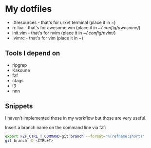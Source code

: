 # My dotfiles

- .Xresources - that's for urxvt terminal (place it in _~_)
- rc.lua      - that's for awesome wm (place it in _~/.config/awesome/_)
- init.vim    - that's for nvim (place it in _~/.config/nvim/_)
- .vimrc      - that's for vim (place it in _~_)


## Tools I depend on

- ripgrep
- Kakoune
- fzf
- ctags
- i3
- nnn


## Snippets

I haven't implemented those in my workflow but those are very useful.

Insert a branch name on the command line via fzf:

```sh
export FZF_CTRL_T_COMMAND=git branch --format="%(refname:short)"
git branch -D <CTRL+T>
```
